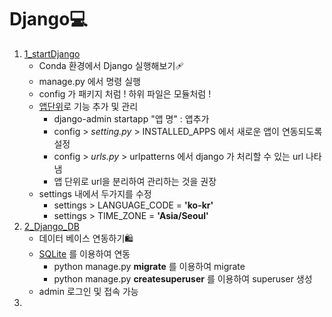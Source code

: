 # Django💻
1. [1_startDjango](./1_startDjango/)
   - Conda 환경에서 Django 실행해보기🩹
   - manage.py 에서 명령 실행
   - config 가 패키지 처럼 ! 하위 파일은 모듈처럼 !
   - <U>앱단위</U>로 기능 추가 및 관리 
     - django-admin startapp "앱 명" : 앱추가
     - config > *setting.py* > INSTALLED_APPS 에서 새로운 앱이 연동되도록 설정
     - config > *urls.py* > urlpatterns 에서 django 가 처리할 수 있는 url 나타냄
      - 앱 단위로 url을 분리하여 관리하는 것을 권장
    - settings 내에서 두가지를 수정
      - settings > LANGUAGE_CODE = **'ko-kr'**
      - settings > TIME_ZONE = **'Asia/Seoul'**
2. [2_Django_DB](./2_Django_DB/)
   - 데이터 베이스 연동하기🛍
   - <U>SQLite</U> 를 이용하여 연동
     - python manage.py **migrate** 를 이용하여 migrate
     - python manage.py **createsuperuser** 를 이용하여 superuser 생성
   - admin 로그인 및 접속 가능
3. 